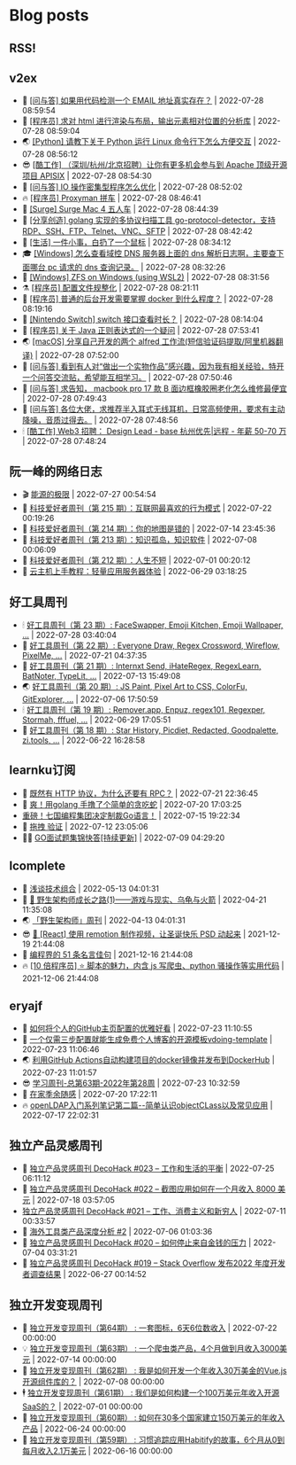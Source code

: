 # Blog posts
## RSS!



## v2ex

<!-- v2ex:START  -->
- 🫶 [[问与答] 如果用代码检测一个 EMAIL 地址真实存在？](https://www.v2ex.com/t/869283#reply0) | 2022-07-28 08:59:54 
- 🧰 [[程序员] 求对 html 进行渲染与布局，输出元素相对位置的分析库](https://www.v2ex.com/t/869282#reply0) | 2022-07-28 08:59:04 
- 🌏 [[Python] 请教下关于 Python 运行 Linux 命令行下怎么方便交互](https://www.v2ex.com/t/869281#reply0) | 2022-07-28 08:56:12 
- 😎 [[酷工作] （深圳/杭州/北京招聘）让你有更多机会参与到 Apache 顶级开源项目 APISIX](https://www.v2ex.com/t/869280#reply0) | 2022-07-28 08:54:30 
- 💂 [[问与答] IO 操作密集型程序怎么优化](https://www.v2ex.com/t/869279#reply1) | 2022-07-28 08:52:02 
- 🔥 [[程序员] Proxyman 拼车](https://www.v2ex.com/t/869278#reply0) | 2022-07-28 08:46:41 
- 🦅 [[Surge] Surge Mac 4 五人车](https://www.v2ex.com/t/869277#reply0) | 2022-07-28 08:44:39 
- 🙉 [[分享创造] golang 实现的多协议扫描工具 go-protocol-detector，支持 RDP、SSH、FTP、Telnet、VNC、SFTP](https://www.v2ex.com/t/869276#reply0) | 2022-07-28 08:42:42 
- 💫 [[生活] 一件小事，白扔了一个鼠标](https://www.v2ex.com/t/869275#reply4) | 2022-07-28 08:34:12 
- 🎓 [[Windows] 怎么查看域控 DNS 服务器上面的 dns 解析日志啊，主要查下面哪台 pc 请求的 dns 查询记录。](https://www.v2ex.com/t/869274#reply0) | 2022-07-28 08:32:26 
- 🗽 [[Windows] ZFS on Windows &lpar;using WSL2&rpar;](https://www.v2ex.com/t/869273#reply1) | 2022-07-28 08:31:56 
- ⚗️ [[程序员] 配置文件规整化](https://www.v2ex.com/t/869272#reply8) | 2022-07-28 08:21:11 
- 🦍 [[程序员] 普通的后台开发需要掌握 docker 到什么程度？](https://www.v2ex.com/t/869271#reply4) | 2022-07-28 08:19:16 
- 🤩 [[Nintendo Switch] switch 接口查看时长？](https://www.v2ex.com/t/869270#reply1) | 2022-07-28 08:14:04 
- 🙉 [[程序员] 关于 Java 正则表达式的一个疑问](https://www.v2ex.com/t/869269#reply3) | 2022-07-28 07:53:41 
- 🌏 [[macOS] 分享自己开发的两个 alfred 工作流&lpar;短信验证码提取/阿里机器翻译&rpar;](https://www.v2ex.com/t/869267#reply7) | 2022-07-28 07:52:00 
- 🐘 [[问与答] 看到有人对“做出一个实物作品”感兴趣，因为我有相关经验，特开一个问答交流贴，希望能互相学习。](https://www.v2ex.com/t/869266#reply3) | 2022-07-28 07:50:46 
- 🧰 [[问与答] 求告知， macbook pro 17 款 B 面边框橡胶圈老化怎么维修最便宜](https://www.v2ex.com/t/869265#reply2) | 2022-07-28 07:49:43 
- 💃 [[问与答] 各位大佬，求推荐半入耳式无线耳机，日常高频使用，要求有主动降噪，音质过得去。](https://www.v2ex.com/t/869264#reply1) | 2022-07-28 07:48:56 
- 🕯 [[酷工作] Web3 招聘： Design Lead - base 杭州优先|远程 - 年薪 50-70 万](https://www.v2ex.com/t/869263#reply0) | 2022-07-28 07:48:24 <!-- v2ex:END -->

## 阮一峰的网络日志

<!-- ruanyf:START -->
- 🎬 [能源的极限](http://www.ruanyifeng.com/blog/2022/07/energy-consumption.html) | 2022-07-27 00:54:54 
- 💄 [科技爱好者周刊（第 215 期）：互联网最喜欢的行为模式](http://www.ruanyifeng.com/blog/2022/07/weekly-issue-215.html) | 2022-07-22 00:19:26 
- 🐎 [科技爱好者周刊（第 214 期）：你的地图是错的](http://www.ruanyifeng.com/blog/2022/07/weekly-issue-214.html) | 2022-07-14 23:45:36 
- 🤔 [科技爱好者周刊（第 213 期）：知识孤岛，知识软件](http://www.ruanyifeng.com/blog/2022/07/weekly-issue-213.html) | 2022-07-08 00:06:09 
- 🧠 [科技爱好者周刊（第 212 期）：人生不短](http://www.ruanyifeng.com/blog/2022/07/weekly-issue-212.html) | 2022-07-01 00:20:12 
- 🎃 [云主机上手教程：轻量应用服务器体验](http://www.ruanyifeng.com/blog/2022/06/cloud-server-getting-started-tutorial.html) | 2022-06-29 03:18:25 <!-- ruanyf:END -->

## 好工具周刊

<!-- bestxtools:START -->
- 🕯 [好工具周刊（第 23 期）: FaceSwapper, Emoji Kitchen, Emoji Wallpaper, ...](https://discuss-cn.bestxtools.com/d/61/1) | 2022-07-28 03:40:04 
- 🦩 [好工具周刊（第 22 期）: Everyone Draw, Regex Cross­word, Wireflow, PixelMe, ...](https://discuss-cn.bestxtools.com/d/60/1) | 2022-07-21 04:37:35 
- 🦄 [好工具周刊（第 21 期）: Internxt Send, iHateRegex, RegexLearn, BatNoter, TypeLit, ...](https://discuss-cn.bestxtools.com/d/58/1) | 2022-07-13 15:49:08 
- 🌏 [好工具周刊（第 20 期）: JS Paint, Pixel Art to CSS, ColorFu, GitExplorer, ...](https://discuss-cn.bestxtools.com/d/57/1) | 2022-07-06 17:50:59 
- 🕯 [好工具周刊（第 19 期）: Remover.app, Enpuz, regex101, Regexper, Stormah, fffuel, ...](https://discuss-cn.bestxtools.com/d/56/1) | 2022-06-29 17:05:51 
- 📝 [好工具周刊（第 18 期）: Star History, Picdiet, Redacted, Goodpalette, zi.tools, ...](https://discuss-cn.bestxtools.com/d/47/1) | 2022-06-22 16:28:58 <!-- bestxtools:END -->


## learnku订阅

<!-- learnku:START -->
- 🦅 [既然有 HTTP 协议，为什么还要有 RPC？](https://learnku.com/laravel/t/69972) | 2022-07-21 22:36:45 
- 🦅 [爽！用golang 手撸了个简单的贪吃蛇](https://learnku.com/articles/69912) | 2022-07-20 17:03:25 
-  [重磅！七国编程集团决定制裁Go语言！](https://learnku.com/articles/69766) | 2022-07-15 19:22:34 
- 🌈 [拖拽 验证](https://learnku.com/articles/69652) | 2022-07-12 23:05:06 
- 🧑‍🏫 [GO面试题集锦快答[持续更新]](https://learnku.com/articles/69250) | 2022-07-09 04:29:20 <!-- learnku:END -->



## lcomplete

<!-- lcomplete:START -->
- 🫶 [浅谈技术组合](http://codelc.com/post/essay/%E6%B5%85%E8%B0%88%E6%8A%80%E6%9C%AF%E7%BB%84%E5%90%88/) | 2022-05-13 04:01:31 
- 🧰 [🐒 野生架构师成长之路&lpar;1&rpar;——游戏与现实、乌龟与火箭](http://codelc.com/post/growup/s01/) | 2022-04-21 11:35:08 
- 🌏 [「野生架构师」周刊](http://codelc.com/post/essay/%E9%87%8E%E7%94%9F%E6%9E%B6%E6%9E%84%E5%B8%88%E5%91%A8%E5%88%8A%E4%BB%8B%E7%BB%8D/) | 2022-04-13 04:01:31 
- 😎 [🎄 [React] 使用 remotion 制作视频，让圣诞快乐 PSD 动起来](http://codelc.com/post/dev/js/remotion/) | 2021-12-19 21:44:08 
- 💂 [编程界的 51 条名言佳句](http://codelc.com/post/dev/thinking/quotes/) | 2021-12-16 21:44:08 
- 🔥 [[10 倍程序员] ⭐ 脚本的魅力，内含 js 写爬虫、python 骚操作等实用代码](http://codelc.com/post/dev/10x/script/) | 2021-12-06 21:44:08 <!-- lcomplete:END -->

## eryajf

<!-- eryajf:START -->
- 🫶 [如何将个人的GitHub主页配置的优雅好看](https://wiki.eryajf.net/pages/d195b4/) | 2022-07-23 11:10:55 
- 🧰 [一个仅需三步配置就能生成免费个人博客的开源模板vdoing-template](https://wiki.eryajf.net/pages/48e307/) | 2022-07-23 11:06:46 
- 🌏 [利用GitHub Actions自动构建项目的docker镜像并发布到DockerHub](https://wiki.eryajf.net/pages/5baf0a/) | 2022-07-23 11:01:57 
- 😎 [学习周刊-总第63期-2022年第28周](https://wiki.eryajf.net/pages/d2ea2c/) | 2022-07-23 10:32:59 
- 💂 [在家季余随感](https://wiki.eryajf.net/pages/e36842/) | 2022-07-20 17:22:11 
- 🔥 [openLDAP入门系列笔记第二篇--简单认识objectCLass以及常见应用](https://wiki.eryajf.net/pages/ea10fa/) | 2022-07-17 22:02:31 <!-- eryajf:END -->



## 独立产品灵感周刊

<!-- DecoHack:START -->
- 🦣 [独立产品灵感周刊 DecoHack #023 – 工作和生活的平衡](https://www.decohack.com/Post/802) | 2022-07-25 06:11:12 
- 🤡 [独立产品灵感周刊 DecoHack #022 – 截图应用如何在一个月收入 8000 美元](https://www.decohack.com/Post/774) | 2022-07-18 03:57:05 
-  [独立产品灵感周刊 DecoHack #021 – 工作、消费主义和新穷人](https://www.decohack.com/Post/753) | 2022-07-11 00:33:57 
- 🐲 [海外工具类产品深度分析 #2](https://www.decohack.com/Post/746) | 2022-07-06 01:03:36 
- 🦅 [独立产品灵感周刊 DecoHack #020 – 如何停止来自金钱的压力](https://www.decohack.com/Post/728) | 2022-07-04 03:31:21 
- 🧰 [独立产品灵感周刊 DecoHack #019 – Stack Overflow 发布2022 年度开发者调查结果](https://www.decohack.com/Post/699) | 2022-06-27 00:14:52 <!-- DecoHack:END -->

## 独立开发变现周刊

<!-- easyindie:START -->
- 💂 [独立开发变现周刊（第64期） : 一套图标，6天6位数收入](https://www.ezindie.com/weekly/issue-64) | 2022-07-22 00:00:00 
- 💡 [独立开发变现周刊（第63期） : 一个爬虫类产品，4个月做到月收入3000美元](https://www.ezindie.com/weekly/issue-63) | 2022-07-14 00:00:00 
- 🌋 [独立开发变现周刊（第62期） : 我是如何开发一个年收入30万美金的Vue.js开源组件库的？](https://www.ezindie.com/weekly/issue-62) | 2022-07-08 00:00:00 
- 🕴 [独立开发变现周刊（第61期） : 我们是如何构建一个100万美元年收入开源SaaS的？](https://www.ezindie.com/weekly/issue-61) | 2022-07-01 00:00:00 
- 🎊 [独立开发变现周刊（第60期） : 如何在30多个国家建立150万美元的年收入产品](https://www.ezindie.com/weekly/issue-60) | 2022-06-24 00:00:00 
- 🤔 [独立开发变现周刊（第59期） : 习惯追踪应用Habitify的故事，6个月从0到每月收入2.1万美元](https://www.ezindie.com/weekly/issue-59) | 2022-06-16 00:00:00 <!-- easyindie:END -->



